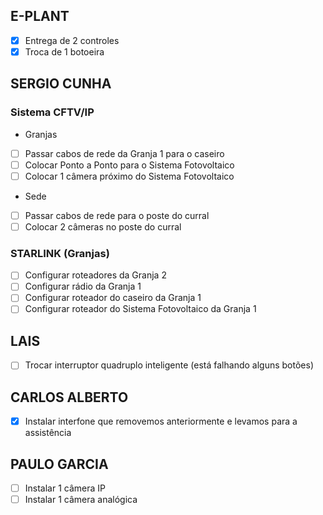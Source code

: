 ## E-PLANT

- [x] Entrega de 2 controles
- [x] Troca de 1 botoeira

## SERGIO CUNHA

### Sistema CFTV/IP

- Granjas
- [ ] Passar cabos de rede da Granja 1 para o caseiro
- [ ] Colocar Ponto a Ponto para o Sistema Fotovoltaico
- [ ] Colocar 1 câmera próximo do Sistema Fotovoltaico

- Sede
- [ ] Passar cabos de rede para o poste do curral
- [ ] Colocar 2 câmeras no poste do curral

### STARLINK (Granjas)

- [ ] Configurar roteadores da Granja 2
- [ ] Configurar rádio da Granja 1
- [ ] Configurar roteador do caseiro da Granja 1
- [ ] Configurar roteador do Sistema Fotovoltaico da Granja 1

## LAIS

- [ ] Trocar interruptor quadruplo inteligente (está falhando alguns botões)

## CARLOS ALBERTO

- [x] Instalar interfone que removemos anteriormente e levamos para a assistência

## PAULO GARCIA

- [ ] Instalar 1 câmera IP
- [ ] Instalar 1 câmera analógica